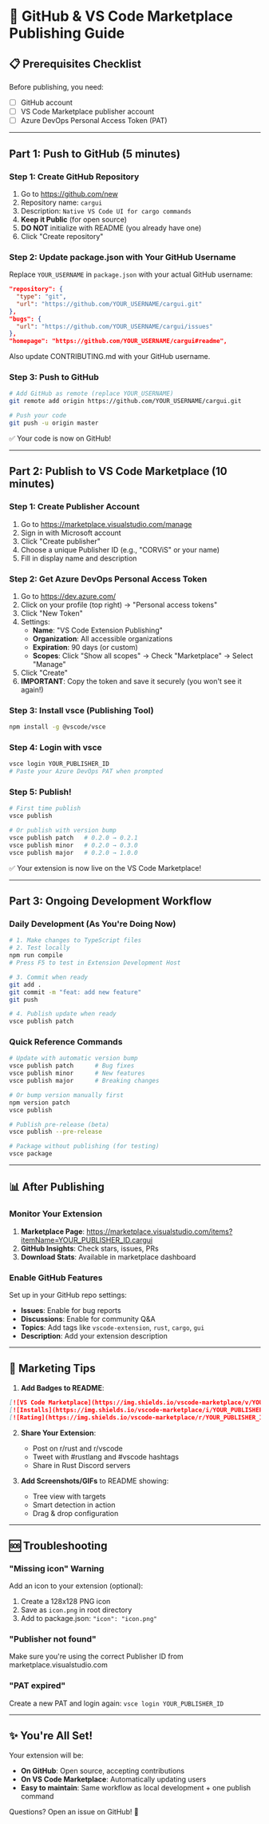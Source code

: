 # 🚀 GitHub & VS Code Marketplace Publishing Guide

## 📋 Prerequisites Checklist

Before publishing, you need:
- [ ] GitHub account
- [ ] VS Code Marketplace publisher account
- [ ] Azure DevOps Personal Access Token (PAT)

---

## Part 1: Push to GitHub (5 minutes)

### Step 1: Create GitHub Repository

1. Go to https://github.com/new
2. Repository name: `cargui`
3. Description: `Native VS Code UI for cargo commands`
4. **Keep it Public** (for open source)
5. **DO NOT** initialize with README (you already have one)
6. Click "Create repository"

### Step 2: Update package.json with Your GitHub Username

Replace `YOUR_USERNAME` in `package.json` with your actual GitHub username:
```json
"repository": {
  "type": "git",
  "url": "https://github.com/YOUR_USERNAME/cargui.git"
},
"bugs": {
  "url": "https://github.com/YOUR_USERNAME/cargui/issues"
},
"homepage": "https://github.com/YOUR_USERNAME/cargui#readme",
```

Also update CONTRIBUTING.md with your GitHub username.

### Step 3: Push to GitHub

```bash
# Add GitHub as remote (replace YOUR_USERNAME)
git remote add origin https://github.com/YOUR_USERNAME/cargui.git

# Push your code
git push -u origin master
```

✅ Your code is now on GitHub!

---

## Part 2: Publish to VS Code Marketplace (10 minutes)

### Step 1: Create Publisher Account

1. Go to https://marketplace.visualstudio.com/manage
2. Sign in with Microsoft account
3. Click "Create publisher"
4. Choose a unique Publisher ID (e.g., "CORViS" or your name)
5. Fill in display name and description

### Step 2: Get Azure DevOps Personal Access Token

1. Go to https://dev.azure.com/
2. Click on your profile (top right) → "Personal access tokens"
3. Click "New Token"
4. Settings:
   - **Name**: "VS Code Extension Publishing"
   - **Organization**: All accessible organizations
   - **Expiration**: 90 days (or custom)
   - **Scopes**: Click "Show all scopes" → Check "Marketplace" → Select "Manage"
5. Click "Create"
6. **IMPORTANT**: Copy the token and save it securely (you won't see it again!)

### Step 3: Install vsce (Publishing Tool)

```bash
npm install -g @vscode/vsce
```

### Step 4: Login with vsce

```bash
vsce login YOUR_PUBLISHER_ID
# Paste your Azure DevOps PAT when prompted
```

### Step 5: Publish!

```bash
# First time publish
vsce publish

# Or publish with version bump
vsce publish patch   # 0.2.0 → 0.2.1
vsce publish minor   # 0.2.0 → 0.3.0
vsce publish major   # 0.2.0 → 1.0.0
```

✅ Your extension is now live on the VS Code Marketplace!

---

## Part 3: Ongoing Development Workflow

### Daily Development (As You're Doing Now)
```bash
# 1. Make changes to TypeScript files
# 2. Test locally
npm run compile
# Press F5 to test in Extension Development Host

# 3. Commit when ready
git add .
git commit -m "feat: add new feature"
git push

# 4. Publish update when ready
vsce publish patch
```

### Quick Reference Commands

```bash
# Update with automatic version bump
vsce publish patch      # Bug fixes
vsce publish minor      # New features
vsce publish major      # Breaking changes

# Or bump version manually first
npm version patch
vsce publish

# Publish pre-release (beta)
vsce publish --pre-release

# Package without publishing (for testing)
vsce package
```

---

## 📊 After Publishing

### Monitor Your Extension

1. **Marketplace Page**: https://marketplace.visualstudio.com/items?itemName=YOUR_PUBLISHER_ID.cargui
2. **GitHub Insights**: Check stars, issues, PRs
3. **Download Stats**: Available in marketplace dashboard

### Enable GitHub Features

Set up in your GitHub repo settings:
- **Issues**: Enable for bug reports
- **Discussions**: Enable for community Q&A
- **Topics**: Add tags like `vscode-extension`, `rust`, `cargo`, `gui`
- **Description**: Add your extension description

---

## 🎯 Marketing Tips

1. **Add Badges to README**:
```markdown
[![VS Code Marketplace](https://img.shields.io/vscode-marketplace/v/YOUR_PUBLISHER_ID.cargui.svg)](https://marketplace.visualstudio.com/items?itemName=YOUR_PUBLISHER_ID.cargui)
[![Installs](https://img.shields.io/vscode-marketplace/i/YOUR_PUBLISHER_ID.cargui.svg)](https://marketplace.visualstudio.com/items?itemName=YOUR_PUBLISHER_ID.cargui)
[![Rating](https://img.shields.io/vscode-marketplace/r/YOUR_PUBLISHER_ID.cargui.svg)](https://marketplace.visualstudio.com/items?itemName=YOUR_PUBLISHER_ID.cargui)
```

2. **Share Your Extension**:
   - Post on r/rust and r/vscode
   - Tweet with #rustlang and #vscode hashtags
   - Share in Rust Discord servers

3. **Add Screenshots/GIFs** to README showing:
   - Tree view with targets
   - Smart detection in action
   - Drag & drop configuration

---

## 🆘 Troubleshooting

### "Missing icon" Warning
Add an icon to your extension (optional):
1. Create a 128x128 PNG icon
2. Save as `icon.png` in root directory
3. Add to package.json: `"icon": "icon.png"`

### "Publisher not found"
Make sure you're using the correct Publisher ID from marketplace.visualstudio.com

### "PAT expired"
Create a new PAT and login again: `vsce login YOUR_PUBLISHER_ID`

---

## ✨ You're All Set!

Your extension will be:
- **On GitHub**: Open source, accepting contributions
- **On VS Code Marketplace**: Automatically updating users
- **Easy to maintain**: Same workflow as local development + one publish command

Questions? Open an issue on GitHub! 🎉

